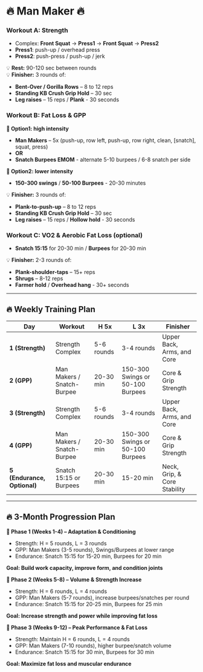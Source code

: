 # **🔥 Man Maker 🔥**  

### **Workout A: Strength**  
- Complex: **Front Squat**  -> **Press1**  -> **Front Squat**  -> **Press2**  
- **Press1**: push-up / overhead press
- **Press2**: push-press / push-up / jerk

💡 **Rest:** 90-120 sec between rounds  
💡 **Finisher:** 3 rounds of:  
- **Bent-Over / Gorilla Rows** – 8 to 12 reps
- **Standing KB Crush Grip Hold** – 30 sec
- **Leg raises** – 15 reps  / **Plank** - 30 seconds


### **Workout B: Fat Loss & GPP**  

**🔹 Option1: high intensity**  
- **Man Makers** – 5x (push-up, row left, push-up, row right, clean, [snatch], squat, press)  
- **OR**  
- **Snatch Burpees EMOM** - alternate 5-10 burpees / 6-8 snatch per side  

**🔹 Option2: lower intensity**  
- **150-300 swings** / **50-100 Burpees** - 20-30 minutes

💡 **Finisher:** 3 rounds of:  
- **Plank-to-push-up** – 8 to 12 reps
- **Standing KB Crush Grip Hold** – 30 sec
- **Leg raises** – 15 reps  / **Hollow hold** - 30 seconds

### **Workout C: VO2 & Aerobic Fat Loss (optional)**  
- **Snatch 15:15** for 20-30 min  / **Burpees** for 20-30 min
  
💡 **Finisher:** 2-3 rounds of:  
- **Plank-shoulder-taps** – 15+ reps
- **Shrugs** – 8-12 reps
- **Farmer hold** / **Overhead hang** - 30+ seconds
---

## **🔥 Weekly Training Plan**

| **Day** | **Workout** | **H 5x** | **L 3x** | **Finisher** |
|--------|------------|---------|---------|-------------|
| **1 (Strength)** | Strength Complex | 5-6 rounds | 3-4 rounds | Upper Back, Arms, and Core |
| **2 (GPP)** | Man Makers / Snatch-Burpee | 20-30 min | 150-300 Swings or 50-100 Burpees | Core & Grip Strength |
| **3 (Strength)** | Strength Complex | 5-6 rounds | 3-4 rounds | Upper Back, Arms, and Core |
| **4 (GPP)** | Man Makers / Snatch-Burpee | 20-30 min | 150-300 Swings or 50-100 Burpees | Core & Grip Strength |
| **5 (Endurance, Optional)** | Snatch 15:15 or Burpees | 20-30 min | 15-20 min | Neck, Grip, & Core Stability |

---

## **🔥 3-Month Progression Plan**

**🔹 Phase 1 (Weeks 1-4) – Adaptation & Conditioning**

- Strength: H = 5 rounds, L = 3 rounds
- GPP: Man Makers (3-5 rounds), Swings/Burpees at lower range
- Endurance: Snatch 15:15 for 15-20 min, Burpees for 20 min

__Goal: Build work capacity, improve form, and condition joints__

**🔹 Phase 2 (Weeks 5-8) – Volume & Strength Increase**
- Strength: H = 6 rounds, L = 4 rounds
- GPP: Man Makers (5-7 rounds), increase burpees/snatches per round
- Endurance: Snatch 15:15 for 20-25 min, Burpees for 25 min

__Goal: Increase strength and power while improving fat loss__

**🔹 Phase 3 (Weeks 9-12) – Peak Performance & Fat Loss**
- Strength: Maintain H = 6 rounds, L = 4 rounds
- GPP: Man Makers (7-10 rounds), higher burpee/snatch volume
- Endurance: Snatch 15:15 for 30 min, Burpees for 30 min

__Goal: Maximize fat loss and muscular endurance__
